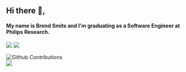 ## Hi there 👋,
#### My name is Brend Smits and I'm graduating as a Software Engineer at Philips Research.
  
<p>
  <img src="https://github-readme-stats.vercel.app/api?username=Brend-Smits&show_icons=true&include_all_commits=true&count_private=true">  
  <img src="https://github-readme-stats.vercel.app/api/top-langs/?username=Brend-Smits&layout=compact">  
</p>
  
![Github Contributions](https://github-readme-streak-stats.herokuapp.com/?user=Brend-Smits&hide_border=true)  
![](http://estruyf-github.azurewebsites.net/api/VisitorHit?user=Brend-Smits&repo=Brend-Smits)  

